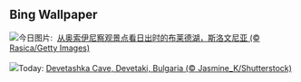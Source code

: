 ## Bing Wallpaper
![](https://www.bing.com/th?id=OHR.LakeBledSunrise_ZH-CN5580697031_UHD.jpg&w=1000)今日图片: &nbsp;[从奥索伊尼察观景点看日出时的布莱德湖，斯洛文尼亚 (© Rasica/Getty Images)](https://www.bing.com/th?id=OHR.LakeBledSunrise_ZH-CN5580697031_UHD.jpg)
<br><br/>
![](https://www.bing.com/th?id=OHR.DevetashkaCave_EN-US7989247628_UHD.jpg&w=1000)Today: [Devetashka Cave, Devetaki, Bulgaria (© Jasmine_K/Shutterstock)](https://www.bing.com/th?id=OHR.DevetashkaCave_EN-US7989247628_UHD.jpg)
<br><br/>
